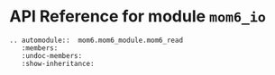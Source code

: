 # API Reference for module `mom6_io`

```{eval-rst}
.. automodule::  mom6.mom6_module.mom6_read
   :members:
   :undoc-members:
   :show-inheritance:

```

